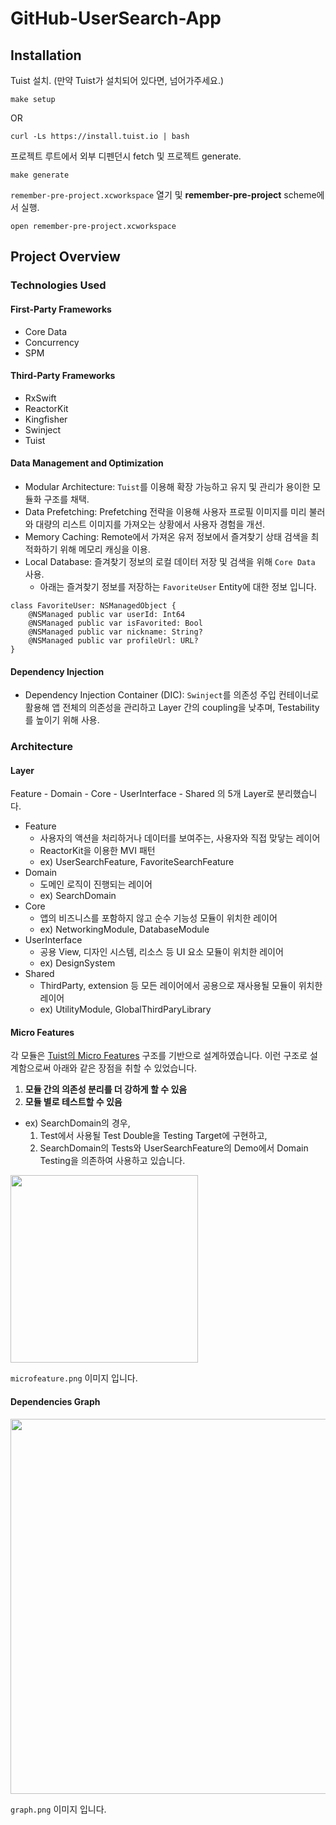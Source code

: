 # GitHub-UserSearch-App

## Installation

Tuist 설치. (만약 Tuist가 설치되어 있다면, 넘어가주세요.)

```
make setup
```

OR

```
curl -Ls https://install.tuist.io | bash
```


프로젝트 루트에서 외부 디펜던시 fetch 및 프로젝트 generate. 

```
make generate
```


`remember-pre-project.xcworkspace` 열기 및 **remember-pre-project** scheme에서 실행.

```
open remember-pre-project.xcworkspace
```

## Project Overview

### Technologies Used

#### First-Party Frameworks
* Core Data
* Concurrency
* SPM
    
#### Third-Party Frameworks 
* RxSwift
* ReactorKit
* Kingfisher
* Swinject
* Tuist

#### Data Management and Optimization
* Modular Architecture: `Tuist`를 이용해 확장 가능하고 유지 및 관리가 용이한 모듈화 구조를 채택.
* Data Prefetching: Prefetching 전략을 이용해 사용자 프로필 이미지를 미리 불러와 대량의 리스트 이미지를 가져오는 상황에서 사용자 경험을 개선.
* Memory Caching: Remote에서 가져온 유저 정보에서 즐겨찾기 상태 검색을 최적화하기 위해 메모리 캐싱을 이용. 
* Local Database: 즐겨찾기 정보의 로컬 데이터 저장 및 검색을 위해 `Core Data` 사용.
    * 아래는 즐겨찾기 정보를 저장하는 `FavoriteUser` Entity에 대한 정보 입니다.
```
class FavoriteUser: NSManagedObject {
    @NSManaged public var userId: Int64
    @NSManaged public var isFavorited: Bool
    @NSManaged public var nickname: String?
    @NSManaged public var profileUrl: URL?
}
```
#### Dependency Injection
* Dependency Injection Container (DIC): `Swinject`를 의존성 주입 컨테이너로 활용해 앱 전체의 의존성을 관리하고 Layer 간의 coupling을 낮추며, Testability를 높이기 위해 사용. 

### Architecture

#### Layer

Feature - Domain - Core - UserInterface - Shared 의 5개 Layer로 분리했습니다.

* Feature
	- 사용자의 액션을 처리하거나 데이터를 보여주는, 사용자와 직접 맞닿는 레이어
	- ReactorKit을 이용한 MVI 패턴
	- ex) UserSearchFeature, FavoriteSearchFeature
* Domain
	- 도메인 로직이 진행되는 레이어
	- ex) SearchDomain
* Core
	- 앱의 비즈니스를 포함하지 않고 순수 기능성 모듈이 위치한 레이어
	- ex) NetworkingModule, DatabaseModule
* UserInterface
	- 공용 View, 디자인 시스템, 리소스 등 UI 요소 모듈이 위치한 레이어
	- ex) DesignSystem
* Shared
	- ThirdParty, extension 등 모든 레이어에서 공용으로 재사용될 모듈이 위치한 레이어
	- ex) UtilityModule, GlobalThirdParyLibrary

#### Micro Features

각 모듈은 [Tuist의 Micro Features](https://docs.old.tuist.io/building-at-scale/microfeatures) 구조를 기반으로 설계하였습니다. 이런 구조로 설계함으로써 아래와 같은 장점을 취할 수 있었습니다.

1. **모듈 간의 의존성 분리를 더 강하게 할 수 있음**
2. **모듈 별로 테스트할 수 있음**
- ex) SearchDomain의 경우, 
    1. Test에서 사용될 Test Double을 Testing Target에 구현하고,
    2. SearchDomain의 Tests와 UserSearchFeature의 Demo에서 Domain Testing을 의존하여 사용하고 있습니다.

<img src="https://github.com/SH-OH/Github-SearchUser/assets/50817510/a8fa5ea7-3eac-4896-8140-e429676e4488" width="300">

`microfeature.png` 이미지 입니다.

#### Dependencies Graph

<img src="https://github.com/SH-OH/Github-SearchUser/assets/50817510/af8459ad-297d-49b1-8f7f-0d53c7ad25df" width="600">

`graph.png` 이미지 입니다.
